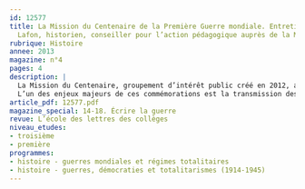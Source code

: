 ```yaml
---
id: 12577
title: La Mission du Centenaire de la Première Guerre mondiale. Entretien avec Alexandre
  Lafon, historien, conseiller pour l’action pédagogique auprès de la Mission
rubrique: Histoire
annee: 2013
magazine: n°4
pages: 4
description: |
  La Mission du Centenaire, groupement d’intérêt public créé en 2012, a pour objet de mettre en œuvre, en 2014, les commémorations de la Première Guerre mondiale afin de donner à celle-ci sa pleine dimension historique, sur le modèle du bicentenaire de la Révolution française de 1989.
  L’un des enjeux majeurs de ces commémorations est la transmission des mémoires et de l’histoire de la Première Guerre mondiale : il s’agit de la rendre compréhensible et d’en faire un héritage commun partagé, notamment chez les jeunes. Il s’agit de mettre les élèves en position d’héritiers pour « patrimonialiser » cette guerre, au sens vivant du terme, afin qu’ils deviennent eux-mêmes les acteurs de cet héritage.
article_pdf: 12577.pdf
magazine_special: 14-18. Écrire la guerre
revue: L’école des lettres des collèges
niveau_etudes:
- troisième
- première
programmes:
- histoire - guerres mondiales et régimes totalitaires
- histoire - guerres, démocraties et totalitarismes (1914-1945)
---
```

